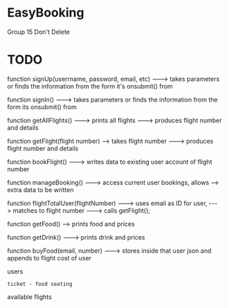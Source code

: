 # EasyBooking
Group 15 
Don't Delete

# TODO

function signUp(userrname, password, email, etc) ---> takes parameters or finds the information from the form it's onsubmit() from

function signIn() ---> takes parameters or finds the information from the form its onsubmit() from 

function getAllFlights() ---> prints all flights ---> produces flight number and details

function getFlight(flight number) --> takes flight number ---> produces flight number and details

function bookFlight() ---> writes data to existing user account of flight number

function manageBooking() ---> access current user bookings, allows --> extra data to be written

function flightTotalUser(flightNumber) ---> uses email as ID for user, ---> matches to flight number ---> calls getFlight();

function getFood() --> prints food and prices

function getDrink() ---> prints drink and prices

function buyFood(email, number) ---> stores inside that user json and appends to flight cost of user


users

    ticket - food seating


available flights